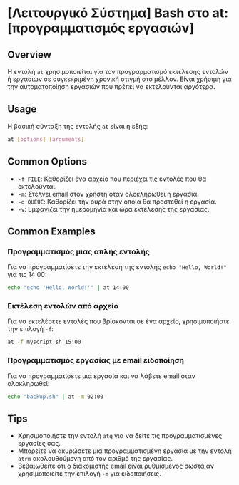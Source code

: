 # [Λειτουργικό Σύστημα] Bash στο at: [προγραμματισμός εργασιών]

## Overview
Η εντολή `at` χρησιμοποιείται για τον προγραμματισμό εκτέλεσης εντολών ή εργασιών σε συγκεκριμένη χρονική στιγμή στο μέλλον. Είναι χρήσιμη για την αυτοματοποίηση εργασιών που πρέπει να εκτελούνται αργότερα.

## Usage
Η βασική σύνταξη της εντολής `at` είναι η εξής:

```bash
at [options] [arguments]
```

## Common Options
- `-f FILE`: Καθορίζει ένα αρχείο που περιέχει τις εντολές που θα εκτελούνται.
- `-m`: Στέλνει email στον χρήστη όταν ολοκληρωθεί η εργασία.
- `-q QUEUE`: Καθορίζει την ουρά στην οποία θα προστεθεί η εργασία.
- `-v`: Εμφανίζει την ημερομηνία και ώρα εκτέλεσης της εργασίας.

## Common Examples
### Προγραμματισμός μιας απλής εντολής
Για να προγραμματίσετε την εκτέλεση της εντολής `echo "Hello, World!"` για τις 14:00:

```bash
echo "echo 'Hello, World!'" | at 14:00
```

### Εκτέλεση εντολών από αρχείο
Για να εκτελέσετε εντολές που βρίσκονται σε ένα αρχείο, χρησιμοποιήστε την επιλογή `-f`:

```bash
at -f myscript.sh 15:00
```

### Προγραμματισμός εργασίας με email ειδοποίηση
Για να προγραμματίσετε μια εργασία και να λάβετε email όταν ολοκληρωθεί:

```bash
echo "backup.sh" | at -m 02:00
```

## Tips
- Χρησιμοποιήστε την εντολή `atq` για να δείτε τις προγραμματισμένες εργασίες σας.
- Μπορείτε να ακυρώσετε μια προγραμματισμένη εργασία με την εντολή `atrm` ακολουθούμενη από τον αριθμό της εργασίας.
- Βεβαιωθείτε ότι ο διακομιστής email είναι ρυθμισμένος σωστά αν χρησιμοποιείτε την επιλογή `-m` για ειδοποιήσεις.